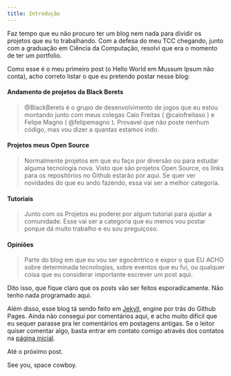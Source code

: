 ```yaml
---
title: Introdução
---
```


Faz tempo que eu não procuro ter um blog nem nada para dividir os projetos que
eu to trabalhando. Com a defesa do meu TCC chegando, junto com a graduação em
Ciência da Computação, resolvi que era o momento de ter um portfolio.

Como esse é o meu primeiro post (o Hello World em Mussum Ipsum não conta), acho
correto listar o que eu pretendo postar nesse blog:

#### Andamento de projetos da Black Berets

> @BlackBerets é o grupo de desenvolvimento de jogos que eu estou montando junto
> com meus colegas Caio Freitas ( @caiofreitaso ) e Felipe Magno ( @felipemagno
> ). Provavel que não poste nenhum código, mas vou dizer a quantas estamos indo.

#### Projetos meus Open Source

> Normalmente projetos em que eu faço por diversão ou para estudar alguma
> tecnologia nova. Visto que são projetos Open Source, os links para os
> repositórios no Github estarão por aqui. Se quer ver novidades do que eu ando
> fazendo, essa vai ser a melhor categoria.

#### Tutoriais

> Junto com os Projetos eu poderei por algum tutorial para ajudar a comunidade.
> Esse vai ser a categoria que eu menos vou postar porque dá muito trabalho e eu
> sou preguiçoso.

#### Opiniões

> Parte do blog em que eu vou ser egocêntrico e expor o que EU ACHO sobre
> determinada tecnologias, sobre eventos que eu fui, ou qualquer coisa que eu
> considerar importante escrever um post aqui.

Dito isso, que fique claro que os posts vão ser feitos esporadicamente. Não
tenho nada programado aqui.

Além disso, esse blog tá sendo feito em [Jekyll](http://jekyllrb.com/), engine
por trás do Github Pages. Ainda não consegui por comentários aqui, e acho muito
difícil que eu sequer parasse pra ler comentários em postagens antigas. Se o
leitor quiser comentar algo, basta entrar em contato comigo através dos contatos
na [página inicial](/).

Até o próximo post.

See you, space cowboy.
